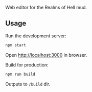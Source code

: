 Web editor for the Realms of Hell mud.

## Usage
Run the development server:
```bash
npm start
```
Open [http://localhost:3000](http://localhost:3000) in browser.

Build for production:
```bash
npm run build
```
Outputs to `/build` dir.